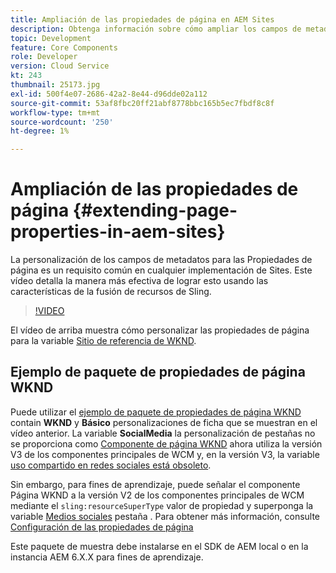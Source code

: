 ```yaml
---
title: Ampliación de las propiedades de página en AEM Sites
description: Obtenga información sobre cómo ampliar los campos de metadatos de Propiedades de página en Adobe Experience Manager Sites. Este vídeo detalla la manera más efectiva de lograr esto usando las características de la fusión de recursos de Sling.
topic: Development
feature: Core Components
role: Developer
version: Cloud Service
kt: 243
thumbnail: 25173.jpg
exl-id: 500f4e07-2686-42a2-8e44-d96dde02a112
source-git-commit: 53af8fbc20ff21abf8778bbc165b5ec7fbdf8c8f
workflow-type: tm+mt
source-wordcount: '250'
ht-degree: 1%

---
```


# Ampliación de las propiedades de página {#extending-page-properties-in-aem-sites}

La personalización de los campos de metadatos para las Propiedades de página es un requisito común en cualquier implementación de Sites. Este vídeo detalla la manera más efectiva de lograr esto usando las características de la fusión de recursos de Sling.

>[!VIDEO](https://video.tv.adobe.com/v/25173?quality=12&learn=on)

El vídeo de arriba muestra cómo personalizar las propiedades de página para la variable [Sitio de referencia de WKND](https://github.com/adobe/aem-guides-wknd).

## Ejemplo de paquete de propiedades de página WKND

Puede utilizar el [ejemplo de paquete de propiedades de página WKND](./assets/WKND-PageProperties-Example-Dialog-1.0.zip) contain **WKND** y **Básico** personalizaciones de ficha que se muestran en el vídeo anterior. La variable **SocialMedia** la personalización de pestañas no se proporciona como [Componente de página WKND](https://github.com/adobe/aem-guides-wknd/blob/main/ui.apps/src/main/content/jcr_root/apps/wknd/components/page/.content.xml#L5) ahora utiliza la versión V3 de los componentes principales de WCM y, en la versión V3, la variable [uso compartido en redes sociales está obsoleto](https://github.com/adobe/aem-core-wcm-components/pull/1930).

Sin embargo, para fines de aprendizaje, puede señalar el componente Página WKND a la versión V2 de los componentes principales de WCM mediante el `sling:resourceSuperType` valor de propiedad y superponga la variable [Medios sociales](https://github.com/adobe/aem-core-wcm-components/blob/main/content/src/content/jcr_root/apps/core/wcm/components/page/v2/page/_cq_dialog/.content.xml#L95) pestaña . Para obtener más información, consulte [Configuración de las propiedades de página](https://experienceleague.adobe.com/docs/experience-manager-65/developing/extending-aem/page-properties-views.html#configuring-your-page-properties)

Este paquete de muestra debe instalarse en el SDK de AEM local o en la instancia AEM 6.X.X para fines de aprendizaje.
